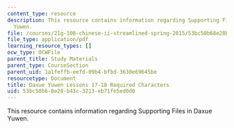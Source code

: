 ```yaml
---
content_type: resource
description: This resource contains information regarding Supporting Files in Daxue
  Yuwen.
file: /courses/21g-108-chinese-ii-streamlined-spring-2015/53bc50b68e28b43c3213eb71fe5ed0d0_MIT21G_108S15_L17-18-req.pdf
file_type: application/pdf
learning_resource_types: []
ocw_type: OCWFile
parent_title: Study Materials
parent_type: CourseSection
parent_uid: 1a1feffb-eefd-09b4-bfbd-3630e69645be
resourcetype: Document
title: Daxue Yuwen Lessons 17-18 Required Characters
uid: 53bc50b6-8e28-b43c-3213-eb71fe5ed0d0
---
```

This resource contains information regarding Supporting Files in Daxue Yuwen.

